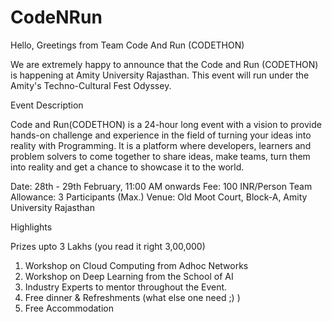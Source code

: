 # CodeNRun

Hello,
Greetings from Team Code And Run (CODETHON)

We are extremely happy to announce that the Code and Run (CODETHON) is happening at Amity University Rajasthan. This event will run under the Amity's Techno-Cultural Fest Odyssey. 

Event Description 

Code and Run(CODETHON) is a 24-hour long event with a vision to provide hands-on challenge and experience in the field of turning your ideas into reality with Programming. It is a platform where developers, learners and problem solvers to come together to share ideas, make teams, turn them into reality and get a chance to showcase it to the world.

Date: 28th - 29th February, 11:00 AM onwards
Fee: 100 INR/Person
Team Allowance: 3 Participants (Max.)
Venue: Old Moot Court, Block-A, Amity University Rajasthan

Highlights

Prizes upto 3 Lakhs (you read it right 3,00,000)
1. Workshop on Cloud Computing from Adhoc Networks
2. Workshop on Deep Learning from the School of AI
3. Industry Experts to mentor throughout the Event.
4. Free dinner  & Refreshments (what else one need ;) ) 
5. Free Accommodation
